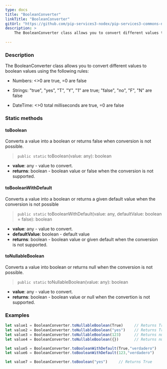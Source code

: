 ```yaml
---
type: docs
title: "BooleanConverter"
linkTitle: "BooleanConverter"
gitUrl: "https://github.com/pip-services3-nodex/pip-services3-commons-nodex"
description: > 
    The BooleanConverter class allows you to convert different values to boolean values using extended conversion rules.
    
---
```


### Description    

The BooleanConverter class allows you to convert different values to boolean values using the following rules:

- Numbers: <>0 are true, =0 are false
    
- Strings: "true", "yes", "T", "Y", "1" are true; "false", "no", "F", "N" are false

- DateTime: <>0 total milliseconds are true, =0 are false


### Static methods

#### toBoolean
Converts a value into a boolean or returns false when conversion is not possible.

> `public static` toBoolean(value: any): boolean

- **value**: any - value to convert.
- **returns**: boolean - boolean value or false when the conversion is not supported.

#### toBooleanWithDefault
Converts a value into a boolean or returns a given default value when the conversion is not possible

> `public static` toBooleanWithDefault(value: any, defaultValue: boolean = false): boolean

- **value**: any - value to convert.
- **defaultValue**: boolean - default value
- **returns**: boolean - boolean value or given default when the conversion is not supported.


#### toNullableBoolean
Converts a value into boolean or returns null when the conversion is not possible.

> `public static` toNullableBoolean(value: any): boolean

- **value**: any - value to convert.
- **returns**: boolean - boolean value or null when the convertion is not supported.

### Examples

```typescript
let value1 = BooleanConverter.toNullableBoolean(True)     // Returns True
let value2 = BooleanConverter.toNullableBoolean("yes")    // Returns True
let value3 = BooleanConverter.toNullableBoolean(123)      // Returns null
let value4 = BooleanConverter.toNullableBoolean({})       // Returns null

let value5 = BooleanConverter.toBooleanWithDefault(True,"verdadero")     // Returns True
let value6 = BooleanConverter.toBooleanWithDefault(123,"verdadero")      // Returns verdadero

let value7 = BooleanConverter.toBoolean("yes")     // Returns True

```
